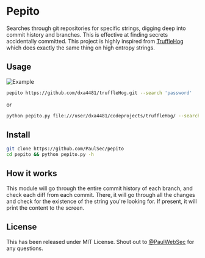 # Pepito

Searches through git repositories for specific strings, digging deep into commit history and branches. This is effective at finding secrets accidentally committed.
This project is highly inspired from [TruffleHog](https://github.com/dxa4481/truffleHog) which does exactly the same thing on high entropy strings.

## Usage

![Example](https://i.imgur.com/GHIYGHu.gif "Looks for 'password' in a repository")

```bash
pepito https://github.com/dxa4481/truffleHog.git --search 'password'
```

or

```bash
python pepito.py file:///user/dxa4481/codeprojects/truffleHog/ --search 'password'
```

## Install
```bash
git clone https://github.com/PaulSec/pepito
cd pepito && python pepito.py -h 
```

## How it works

This module will go through the entire commit history of each branch, and check each diff from each commit. There, it will go through all the changes and check for the existence of the string you're looking for. If present, it will print the content to the screen.

## License

This has been released under MIT License. Shout out to [@PaulWebSec](https://twitter.com/PaulWebSec) for any questions.
